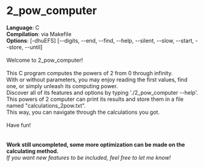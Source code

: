 # 2_pow_computer
<b>Language</b>: C<br>
<b>Compilation</b>: via Makefile<br>
<b>Options</b>: [-dhuEFS] [--digits, --end, --find, --help, --silent, --slow, --start, --store, --until]<br>
<br>
Welcome to 2_pow_computer!<br>
<br>
This C program computes the powers of 2 from 0 through infinity.<br>
With or without parameters, you may enjoy reading the first values, find one, or simply unleash its computing power.<br>
Discover all of its features and options by typing './2_pow_computer --help'.<br>
This powers of 2 computer can print its results and store them in a file named "calculations_2pow.txt".<br>
This way, you can navigate through the calculations you got.<br>
<br>
Have fun!<br>
<br>
<br>
<b>Work still uncompleted, some more optimization can be made on the calculating method.</b><br>
<i>If you want new features to be included, feel free to let me know!</i>
